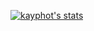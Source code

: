 [![kayphot's stats](https://github-readme-stats.vercel.app/api?username=kayphot)](https://github.com/anuraghazra/github-readme-stats)
